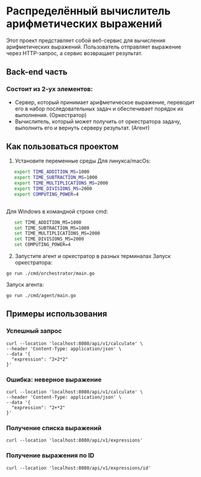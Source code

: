 # Распределённый вычислитель арифметических выражений
Этот проект представляет собой веб-сервис для вычисления арифметических выражений. Пользователь отправляет выражение через HTTP-запрос, а сервис возвращает результат. 
## Back-end часть
### Состоит из 2-ух элементов:
- Сервер, который принимает арифметическое выражение, переводит его в набор последовательных задач и обеспечивает порядок их выполнения. (Оркестратор)
- Вычислитель, который может получить от оркестратора задачу, выполнить его и вернуть серверу результат. (Агент)
## Как пользоваться проектом
1. Установите переменные среды
Для линукса/macOs:
```bash
   export TIME_ADDITION_MS=1000
   export TIME_SUBTRACTION_MS=1000
   export TIME_MULTIPLICATIONS_MS=2000
   export TIME_DIVISIONS_MS=2000
   export COMPUTING_POWER=4
   
```
Для Windows в командной строке cmd:
```bash
   set TIME_ADDITION_MS=1000
   set TIME_SUBTRACTION_MS=1000
   set TIME_MULTIPLICATIONS_MS=2000
   set TIME_DIVISIONS_MS=2000
   set COMPUTING_POWER=4
```
2. Запустите агент и оркестратор в разных терминалах
Запуск оркестратора:
```
go run ./cmd/orchestrator/main.go
```
Запуск агента:
```
go run ./cmd/agent/main.go
```
## Примеры использования
### Успешный запрос
```
curl --location 'localhost:8080/api/v1/calculate' \
--header 'Content-Type: application/json' \
--data '{
  "expression": "2+2*2"
}'
```
### Ошибка: неверное выражение
```
curl --location 'localhost:8080/api/v1/calculate' \
--header 'Content-Type: application/json' \
--data '{
  "expression": "2+*2"
}'
```
### Получение списка выражений
```
curl --location 'localhost:8080/api/v1/expressions'
```
### Получение выражения по ID
```
curl --location 'localhost:8080/api/v1/expressions/id'
```